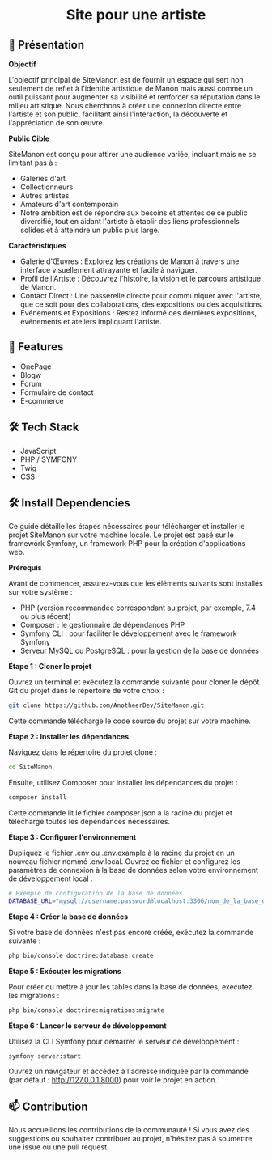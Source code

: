 
# <p align="center">Site pour une artiste</p>
  
## 📑 Présentation 

**Objectif**

L'objectif principal de SiteManon est de fournir un espace qui sert non seulement de reflet à l'identité artistique de Manon mais aussi comme un outil puissant pour augmenter sa visibilité et renforcer sa réputation dans le milieu artistique. Nous cherchons à créer une connexion directe entre l'artiste et son public, facilitant ainsi l'interaction, la découverte et l'appréciation de son œuvre.

**Public Cible**

SiteManon est conçu pour attirer une audience variée, incluant mais ne se limitant pas à :

- Galeries d'art
- Collectionneurs
- Autres artistes
- Amateurs d'art contemporain
- Notre ambition est de répondre aux besoins et attentes de ce public diversifié, tout en aidant l'artiste à établir des liens professionnels solides et à atteindre un public plus large.

**Caractéristiques**

- Galerie d'Œuvres : Explorez les créations de Manon à travers une interface visuellement attrayante et facile à naviguer.
- Profil de l'Artiste : Découvrez l'histoire, la vision et le parcours artistique de Manon.
- Contact Direct : Une passerelle directe pour communiquer avec l'artiste, que ce soit pour des collaborations, des expositions ou des acquisitions.
- Événements et Expositions : Restez informé des dernières expositions, événements et ateliers impliquant l'artiste.
    
## 🧐 Features    

- OnePage
- Blogw
- Forum
- Formulaire de contact
- E-commerce
        
## 🛠️ Tech Stack
- JavaScript
- PHP / SYMFONY
- Twig
- CSS
    
## 🛠️ Install Dependencies    
Ce guide détaille les étapes nécessaires pour télécharger et installer le projet SiteManon sur votre machine locale. Le projet est basé sur le framework Symfony, un framework PHP pour la création d'applications web.

**Prérequis**

Avant de commencer, assurez-vous que les éléments suivants sont installés sur votre système :

- PHP (version recommandée correspondant au projet, par exemple, 7.4 ou plus récent)
- Composer : le gestionnaire de dépendances PHP
- Symfony CLI : pour faciliter le développement avec le framework Symfony
- Serveur MySQL ou PostgreSQL : pour la gestion de la base de données

**Étape 1 : Cloner le projet**

Ouvrez un terminal et exécutez la commande suivante pour cloner le dépôt Git du projet dans le répertoire de votre choix :

```bash
git clone https://github.com/AnotheerDev/SiteManon.git
```

Cette commande télécharge le code source du projet sur votre machine.

**Étape 2 : Installer les dépendances**

Naviguez dans le répertoire du projet cloné :

```bash
cd SiteManon
```

Ensuite, utilisez Composer pour installer les dépendances du projet :

```bash
composer install
```

Cette commande lit le fichier composer.json à la racine du projet et télécharge toutes les dépendances nécessaires.

**Étape 3 : Configurer l'environnement**

Dupliquez le fichier .env ou .env.example à la racine du projet en un nouveau fichier nommé .env.local. Ouvrez ce fichier et configurez les paramètres de connexion à la base de données selon votre environnement de développement local :

```bash
# Exemple de configuration de la base de données
DATABASE_URL="mysql://username:password@localhost:3306/nom_de_la_base_de_donnees"
```

**Étape 4 : Créer la base de données**

Si votre base de données n'est pas encore créée, exécutez la commande suivante :

```bash
php bin/console doctrine:database:create
```

**Étape 5 : Exécuter les migrations**

Pour créer ou mettre à jour les tables dans la base de données, exécutez les migrations :

```bash
php bin/console doctrine:migrations:migrate
```

**Étape 6 : Lancer le serveur de développement**

Utilisez la CLI Symfony pour démarrer le serveur de développement :

```bash
symfony server:start
```

Ouvrez un navigateur et accédez à l'adresse indiquée par la commande (par défaut : http://127.0.0.1:8000) pour voir le projet en action.
        

## 📫 Contribution
Nous accueillons les contributions de la communauté ! Si vous avez des suggestions ou souhaitez contribuer au projet, n'hésitez pas à soumettre une issue ou une pull request.

